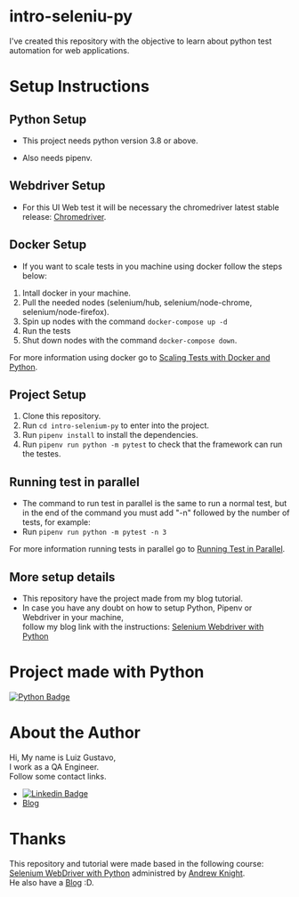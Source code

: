 # intro-seleniu-py

I've created this repository with the objective to learn about python test automation for web applications.

# Setup Instructions

## Python Setup

- This project needs python version 3.8 or above.

- Also needs pipenv.

## Webdriver Setup

- For this UI Web test it will be necessary the chromedriver latest stable release:
[Chromedriver](https://chromedriver.chromium.org/home).

## Docker Setup

- If you want to scale tests in you machine using docker follow the steps below:
1. Intall docker in your machine.
3. Pull the needed nodes (selenium/hub, selenium/node-chrome, selenium/node-firefox).
4. Spin up nodes with the command `docker-compose up -d`
5. Run the tests
6. Shut down nodes with the command `docker-compose down`.

For more information using docker go to
[Scaling Tests with Docker and Python](https://luizdeaguiar.com.br/2022/05/11/scaling-tests-with-docker-and-python/).

## Project Setup

1. Clone this repository.
2. Run `cd intro-selenium-py` to enter into the project.
3. Run `pipenv install` to install the dependencies.
4. Run `pipenv run python -m pytest` to check that the framework can run the testes.

## Running test in parallel

- The command to run test in parallel is the same to run a normal test, but in the end of the command you must add "-n" followed by the number of tests, for example:
- Run `pipenv run python -m pytest -n 3`

For more information running tests in parallel go to
[Running Test in Parallel](https://luizdeaguiar.com.br/2022/03/24/running-test-in-parallel/).

## More setup details

- This repository have the project made from my blog tutorial.
- In case you have any doubt on how to setup Python, Pipenv or Webdriver in your machine,\
follow my blog link with the instructions: [Selenium Webdriver with Python](https://luizdeaguiar.com.br)

# Project made with Python

[![Python Badge](https://img.shields.io/badge/Python-3776AB?style=for-the-badge&logo=python&logoColor=white)](https://www.python.org/)

# About the Author
Hi, My name is Luiz Gustavo,\
I work as a QA Engineer.\
Follow some contact links.

- [![Linkedin Badge](https://img.shields.io/badge/-LinkedIn-blue?style=flat-square&logo=Linkedin&logoColor=white)](https://www.linkedin.com/in/luizgustavor/)
- [Blog](https://luizdeaguiar.com.br)

# Thanks

This repository and tutorial were made based in the following course:\
[Selenium WebDriver with Python](https://testautomationu.applitools.com/selenium-webdriver-python-tutorial/)
administred by [Andrew Knight](https://www.linkedin.com/in/andrew-leland-knight/).\
He also have a [Blog](https://automationpanda.com/) :D.